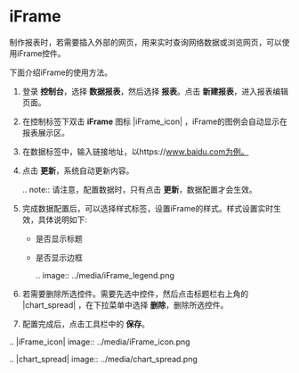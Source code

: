 # iFrame

制作报表时，若需要插入外部的网页，用来实时查询网络数据或浏览网页，可以使用iFrame控件。

下面介绍iFrame的使用方法。

1. 登录 **控制台**，选择 **数据报表**，然后选择 **报表**。点击 **新建报表**，进入报表编辑页面。

2. 在控制标签下双击 **iFrame** 图标 |iFrame_icon| ，iFrame的图例会自动显示在报表展示区。

3. 在数据标签中，输入链接地址，以https://www.baidu.com为例。

4. 点击 **更新**，系统自动更新内容。

   .. note:: 请注意，配置数据时，只有点击 **更新**，数据配置才会生效。

5. 完成数据配置后，可以选择样式标签，设置iFrame的样式。样式设置实时生效，具体说明如下:

   - 是否显示标题

   - 是否显示边框

     .. image:: ../media/iFrame_legend.png

6. 若需要删除所选控件。需要先选中控件，然后点击标题栏右上角的 |chart_spread| ，在下拉菜单中选择 **删除**，删除所选控件。

7. 配置完成后，点击工具栏中的 **保存**。

.. |iFrame_icon| image:: ../media/iFrame_icon.png

.. |chart_spread| image:: ../media/chart_spread.png

<!--end-->
